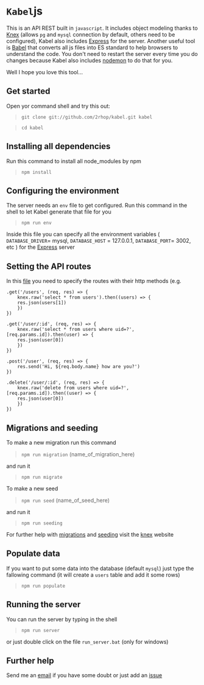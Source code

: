 # `Kabel`js

This is an API REST built in `javascript`. It includes object modeling thanks to [Knex](http://knexjs.org) (allows `pg` and `mysql` connection by default, others need to be configured), Kabel also includes [Express](https://expressjs.com/) for the server. Another useful tool is [Babel](http://babeljs.io) that converts all js files into ES standard to help browsers to understand the code. You don't need to restart the server every time you do changes because Kabel also includes [nodemon](https://nodemon.io/) to do that for you.

Well I hope you love this tool...

## Get started

Open yor command shell and try this out:

> `git clone git://github.com/2rhop/kabel.git kabel`

> `cd kabel`

## Installing all dependencies

Run this command to install all node_modules by npm

> `npm install`

## Configuring the environment

The server needs an `env` file to get configured. Run this command in the shell to let Kabel generate that file for you

>`npm run env`

Inside this file you can specify all the environment variables ( `DATABASE_DRIVER`= mysql, `DATABASE_HOST` = 127.0.0.1, `DATABASE_PORT`= 3002, etc ) for the [Express](https://expressjs.com/) server

## Setting the API routes

In this [file](https://github.com/2rhop/kabel/blob/master/_server/routes.js) you need to specify the routes with their http methods (e.g.

    .get('/users', (req, res) => {
        knex.raw('select * from users').then((users) => {
        res.json(users[1])
        })
    })

    .get('/user/:id', (req, res) => {
        knex.raw('select * from users where uid=?',[req.params.id]).then(user) => {
        res.json(user[0])
        })
    })

    .post('/user', (req, res) => {
        res.send('Hi, ${req.body.name} how are you?')
    })

    .delete('/user/:id', (req, res) => {
        knex.raw('delete from users where uid=?', [req.params.id]).then((user) => {
        res.json(user[0])
        })
    })

## Migrations and seeding

To make a new migration run this command 

>`npm run migration` (name_of_migration_here)

and run it

>`npm run migrate`

To make a new seed

>`npm run seed` (name_of_seed_here)

and run it

>`npm run seeding`

For further help with [migrations](http://knexjs.org/#Installation-migrations) and [seeding](http://knexjs.org/#Seeds-CLI) visit the [knex](http://knexjs.org/) website

## Populate data

If you want to put some data into the database (default `mysql`) just type the fallowing command (it will create a `users` table and add it some rows)

> `npm run populate`

## Running the server

You can run the server by typing in the shell

>`npm run server`

or just double click on the file `run_server.bat` (only for windows)

## Further help

Send me an [email](mailto:renerp2016@gmail.com) if you have some doubt or just add an [issue](https://github.com/2rhop/kabel/issues)